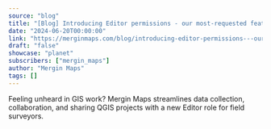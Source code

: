 ```yaml
---
source: "blog"
title: "[Blog] Introducing Editor permissions - our most-requested feature!"
date: "2024-06-20T00:00:00"
link: "https://merginmaps.com/blog/introducing-editor-permissions---our-most-requested-feature?utm_source=qgis"
draft: "false"
showcase: "planet"
subscribers: ["mergin_maps"]
author: "Mergin Maps"
tags: []
---
```


Feeling unheard in GIS work? Mergin Maps streamlines data collection, collaboration, and sharing QGIS projects with a new Editor role for field surveyors.

